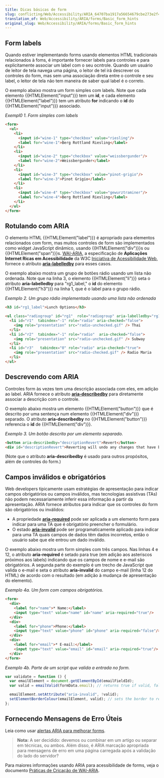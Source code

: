```yaml
---
title: Dicas básicas de form
slug: conflicting/Web/Accessibility/ARIA_64707ba1917a56654679cbe273e2f4ea
translation_of: Web/Accessibility/ARIA/forms/Basic_form_hints
original_slug: Web/Accessibility/ARIA/forms/Basic_form_hints
---
```

## Form labels

Quando estiver implementando forms usando elementos HTML tradicionais relacionados à foms, é importante fornecer labels para controles e para explicitamente associar um label com o seu ocntrole. Quando um usuário de leitor de tela navega uma página, o leitor de tel irá descrever os controles do form, mas sem uma associação direta entre o controle e seu label, o leitor de tela não tem maneira de saber qual label é o correto.

O exemplo abaixo mostra um form simples com labels. Note que cada elemento {{HTMLElement("input")}} tem um **id**, e cada elemento {{HTMLElement("label")}} tem um atributo **for** indicando o **id** do {{HTMLElement("input")}} associado.

_Exempl0 1. Form simples com labels_

```html
<form>
  <ul>
    <li>
      <input id="wine-1" type="checkbox" value="riesling"/>
      <label for="wine-1">Berg Rottland Riesling</label>
    </li>
    <li>
      <input id="wine-2" type="checkbox" value="weissbergunder"/>
      <label for="wine-2">Weissbergunder</label>
    </li>
    <li>
      <input id="wine-3" type="checkbox" value="pinot-grigio"/>
      <label for="wine-3">Pinot Grigio</label>
    </li>
    <li>
      <input id="wine-4" type="checkbox" value="gewurztraminer"/>
      <label for="wine-4">Berg Rottland Riesling</label>
    </li>
  </ul>
</form>
```

## Rotulando com ARIA

O elemento HTML {{HTMLElement("label")}} é apropriado para elementos relacionados com form, mas muitos controles de form são implementados como widget JavaScript dinâmico, usando {{HTMLElement("div")}}s ou {{HTMLElement("span")}}s. [WAI-ARIA](https://www.w3.org/WAI/intro/aria.php), a especificação de **Aplicações Internet Ricas em Acessibilidade** da W3C [Iniciativa de Acessibilidade Web](https://www.w3.org/WAI/), fornece o atributo [**aria-labelledby**](https://www.w3.org/TR/2010/WD-wai-aria-20100916/states_and_properties#aria-labelledby) para esses casos.

O exemplo abaixo mostra um grupo de botões rádio usando um lista não ordenada. Note que na linha 3, o elemento {{HTMLElement("li")}} seta o atributo **aria-labelledby** para "rg1_label," o **id** do elemento {{HTMLElement("h3")}} na linha 1, que é o label para o grupo rádio.

_Exemplo 2. Um grupo rádio implementado usando uma lista não ordenada_

```html
<h3 id="rg1_label">Lunch Options</h3>

<ul class="radiogroup" id="rg1"  role="radiogroup" aria-labelledby="rg1_label">
  <li id="r1"  tabindex="-1" role="radio" aria-checked="false">
    <img role="presentation" src="radio-unchecked.gif" /> Thai
  </li>
  <li id="r2"  tabindex="-1" role="radio"  aria-checked="false">
    <img role="presentation" src="radio-unchecked.gif" /> Subway
  </li>
  <li id="r3"   tabindex="0" role="radio" aria-checked="true">
    <img role="presentation" src="radio-checked.gif" /> Radio Maria
  </li>
</ul>
```

## Descrevendo com ARIA

Controles form às vezes tem uma descrição associada com eles, em adição ao label. ARIA fornece o atributo [**aria-describedby**](https://www.w3.org/TR/2010/WD-wai-aria-20100916/states_and_properties#aria-describedby) para diretamente associar a descrição com o controle.

O exemplo abaixo mostra um elemento {{HTMLElement("button")}} que é descrito por uma sentença num elemento {{HTMLElement("div")}} separado. O atributo **aria-describedby** no {{HTMLElement("button")}} referencia o **id** de {{HTMLElement("div")}}.

_Exemplo 3. Um botão descrito por um elemento separado._

```html
<button aria-describedby="descriptionRevert">Revert</button>
<div id="descriptionRevert">Reverting will undo any changes that have been made since the last save.</div>
```

(Note que o atributo **aria-describedby** é usado para outros propósitos, além de controles do form.)

## Campos inválidos e obrigatórios

Web developers tipicamente usam estratégias de apresentação para indicar campos obrigatórios ou campos inválidos, mas tecnologias assistivas (TAs) não podem necessariamente inferir essa informação a partir da apresentação. ARIA fornece atributos para indicar que os controles do form são obrigatórios ou inválidos:

- A propriedade [**aria-required**](https://www.w3.org/TR/2010/WD-wai-aria-20100916/states_and_properties#aria-required) pode ser aplicada a um elemento form para indicar para uma TA que é obrigatório preencher o formulário.
- O estado [**aria-invalid**](https://www.w3.org/TR/2010/WD-wai-aria-20100916/states_and_properties#aria-invalid) pode ser programaticamente aplicado para indicar para uma TA quais campos de dados têm dados incorretos, então o usuário sabe que ele entrou um dado inválido.

O exemplo abaixo mostra um form simples com três campos. Nas linhas 4 e 12, o atributo **aria-required** é setado para true (em adição aos asteriscos próximos aos labels) indicando que os campos de nome e e-mail são obrigatórios. A segunda parte do exemplo é um trecho de JavaScript que valida o e-mail e seta o atributo **aria-invalid** do campo e-mail (linha 12 do HTML) de acordo com o resultado (em adição à mudança de apresentação do elemento).

_Exemplo 4a. Um form com campos obrigatórios._

```html
<form>
  <div>
    <label for="name">* Name:</label>
    <input type="text" value="name" id="name" aria-required="true"/>
  </div>
  <div>
    <label for="phone">Phone:</label>
    <input type="text" value="phone" id="phone" aria-required="false"/>
  </div>
  <div>
    <label for="email">* E-mail:</label>
    <input type="text" value="email" id="email" aria-required="true"/>
  </div>
</form>
```

_Exemplo 4b. Parte de um script que valida a entrada no form._

```js
var validate = function () {
  var emailElement = document.getElementById(emailFieldId);
  var valid = emailValid(formData.email); // returns true if valid, false otherwise

  emailElement.setAttribute("aria-invalid", !valid);
  setElementBorderColour(emailElement, valid); // sets the border to red if second arg is false
};
```

## Fornecendo Mensagens de Erro Úteis

Leia como usar [alertas ARIA para melhorar forms](/pt-BR/docs/aria/forms/alerts "aria/forms/alerts").

> **Nota:** A ser decidido: devemos ou combinar em um artigo ou separar em técnicas, ou ambos. Além disso, é ARIA marcação apropriada para mensagens de erro em uma página carregada após a validação do lado do servidor?

Para maiores informações usando ARIA para acessibilidade de forms, veja o documento [Práticas de Cricação de WAI-ARIA](https://www.w3.org/TR/wai-aria-practices/).
